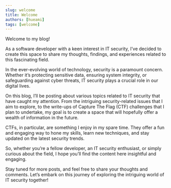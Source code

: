 ```yaml
---
slug: welcome
title: Welcome
authors: [hueami]
tags: [welcome]
---
```


Welcome to my blog!

As a software developer with a keen interest in IT security, I’ve decided to create this space to share my thoughts, findings, and experiences related to this fascinating field.

In the ever-evolving world of technology, security is a paramount concern. Whether it’s protecting sensitive data, ensuring system integrity, or safeguarding against cyber threats, IT security plays a crucial role in our digital lives.

On this blog, I’ll be posting about various topics related to IT security that have caught my attention. From the intriguing security-related issues that I aim to explore, to the write-ups of Capture The Flag (CTF) challenges that I plan to undertake, my goal is to create a space that will hopefully offer a wealth of information in the future.

CTFs, in particular, are something I enjoy in my spare time. They offer a fun and engaging way to hone my skills, learn new techniques, and stay updated on the latest security trends.

So, whether you’re a fellow developer, an IT security enthusiast, or simply curious about the field, I hope you’ll find the content here insightful and engaging.

Stay tuned for more posts, and feel free to share your thoughts and comments. Let’s embark on this journey of exploring the intriguing world of IT security together!